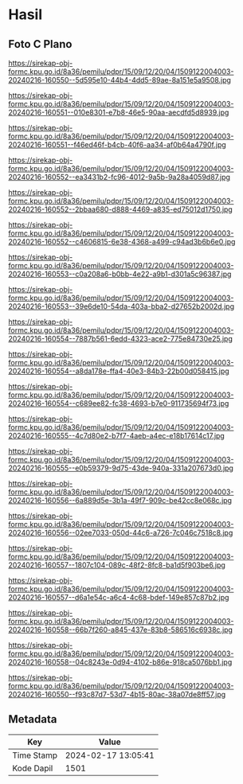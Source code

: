 # Hasil

## Foto C Plano

https://sirekap-obj-formc.kpu.go.id/8a36/pemilu/pdpr/15/09/12/20/04/1509122004003-20240216-160550--5d595e10-44b4-4dd5-89ae-8a151e5a9508.jpg

https://sirekap-obj-formc.kpu.go.id/8a36/pemilu/pdpr/15/09/12/20/04/1509122004003-20240216-160551--010e8301-e7b8-46e5-90aa-aecdfd5d8939.jpg

https://sirekap-obj-formc.kpu.go.id/8a36/pemilu/pdpr/15/09/12/20/04/1509122004003-20240216-160551--f46ed46f-b4cb-40f6-aa34-af0b64a4790f.jpg

https://sirekap-obj-formc.kpu.go.id/8a36/pemilu/pdpr/15/09/12/20/04/1509122004003-20240216-160552--ea3431b2-fc96-4012-9a5b-9a28a4059d87.jpg

https://sirekap-obj-formc.kpu.go.id/8a36/pemilu/pdpr/15/09/12/20/04/1509122004003-20240216-160552--2bbaa680-d888-4469-a835-ed75012d1750.jpg

https://sirekap-obj-formc.kpu.go.id/8a36/pemilu/pdpr/15/09/12/20/04/1509122004003-20240216-160552--c4606815-6e38-4368-a499-c94ad3b6b6e0.jpg

https://sirekap-obj-formc.kpu.go.id/8a36/pemilu/pdpr/15/09/12/20/04/1509122004003-20240216-160553--c0a208a6-b0bb-4e22-a9b1-d301a5c96387.jpg

https://sirekap-obj-formc.kpu.go.id/8a36/pemilu/pdpr/15/09/12/20/04/1509122004003-20240216-160553--39e6de10-54da-403a-bba2-d27652b2002d.jpg

https://sirekap-obj-formc.kpu.go.id/8a36/pemilu/pdpr/15/09/12/20/04/1509122004003-20240216-160554--7887b561-6edd-4323-ace2-775e84730e25.jpg

https://sirekap-obj-formc.kpu.go.id/8a36/pemilu/pdpr/15/09/12/20/04/1509122004003-20240216-160554--a8da178e-ffa4-40e3-84b3-22b00d058415.jpg

https://sirekap-obj-formc.kpu.go.id/8a36/pemilu/pdpr/15/09/12/20/04/1509122004003-20240216-160554--c689ee82-fc38-4693-b7e0-911735694f73.jpg

https://sirekap-obj-formc.kpu.go.id/8a36/pemilu/pdpr/15/09/12/20/04/1509122004003-20240216-160555--4c7d80e2-b7f7-4aeb-a4ec-e18b17614c17.jpg

https://sirekap-obj-formc.kpu.go.id/8a36/pemilu/pdpr/15/09/12/20/04/1509122004003-20240216-160555--e0b59379-9d75-43de-940a-331a207673d0.jpg

https://sirekap-obj-formc.kpu.go.id/8a36/pemilu/pdpr/15/09/12/20/04/1509122004003-20240216-160556--6a889d5e-3b1a-49f7-909c-be42cc8e068c.jpg

https://sirekap-obj-formc.kpu.go.id/8a36/pemilu/pdpr/15/09/12/20/04/1509122004003-20240216-160556--02ee7033-050d-44c6-a726-7c046c7518c8.jpg

https://sirekap-obj-formc.kpu.go.id/8a36/pemilu/pdpr/15/09/12/20/04/1509122004003-20240216-160557--1807c104-089c-48f2-8fc8-ba1d5f903be6.jpg

https://sirekap-obj-formc.kpu.go.id/8a36/pemilu/pdpr/15/09/12/20/04/1509122004003-20240216-160557--d6a1e54c-a6c4-4c68-bdef-149e857c87b2.jpg

https://sirekap-obj-formc.kpu.go.id/8a36/pemilu/pdpr/15/09/12/20/04/1509122004003-20240216-160558--66b7f260-a845-437e-83b8-586516c6938c.jpg

https://sirekap-obj-formc.kpu.go.id/8a36/pemilu/pdpr/15/09/12/20/04/1509122004003-20240216-160558--04c8243e-0d94-4102-b86e-918ca5076bb1.jpg

https://sirekap-obj-formc.kpu.go.id/8a36/pemilu/pdpr/15/09/12/20/04/1509122004003-20240216-160550--f93c87d7-53d7-4b15-80ac-38a07de8ff57.jpg


## Metadata

| Key        | Value               |
| ---------- | ------------------- |
| Time Stamp | 2024-02-17 13:05:41 |
| Kode Dapil | 1501                |



